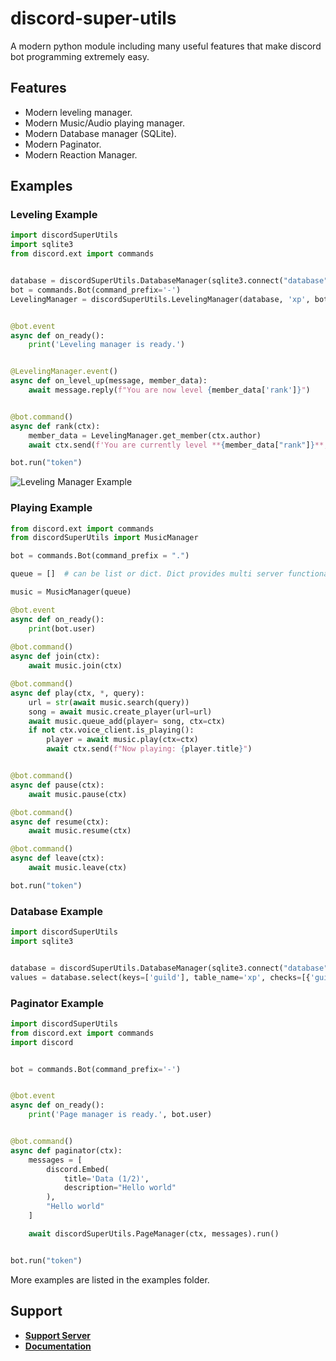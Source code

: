 discord-super-utils
==========

A modern python module including many useful features that make discord bot programming extremely easy.

Features
-------------

- Modern leveling manager.
- Modern Music/Audio playing manager.
- Modern Database manager (SQLite).
- Modern Paginator.
- Modern Reaction Manager.

Examples
--------------

### Leveling Example ###

```py
import discordSuperUtils
import sqlite3
from discord.ext import commands


database = discordSuperUtils.DatabaseManager(sqlite3.connect("database"))
bot = commands.Bot(command_prefix='-')
LevelingManager = discordSuperUtils.LevelingManager(database, 'xp', bot)


@bot.event
async def on_ready():
    print('Leveling manager is ready.')


@LevelingManager.event()
async def on_level_up(message, member_data):
    await message.reply(f"You are now level {member_data['rank']}")


@bot.command()
async def rank(ctx):
    member_data = LevelingManager.get_member(ctx.author)
    await ctx.send(f'You are currently level **{member_data["rank"]}**, with **{member_data["xp"]}** XP.')

bot.run("token")
```

![Leveling Manager Example](https://media.giphy.com/media/ey1Iv2HlYYLPy0bm9p/giphy.gif)

### Playing Example ### 

```py
from discord.ext import commands
from discordSuperUtils import MusicManager

bot = commands.Bot(command_prefix = ".")

queue = []  # can be list or dict. Dict provides multi server functionality

music = MusicManager(queue)

@bot.event
async def on_ready():
    print(bot.user)
    
@bot.command()
async def join(ctx):
    await music.join(ctx)

@bot.command()
async def play(ctx, *, query):
    url = str(await music.search(query))
    song = await music.create_player(url=url)
    await music.queue_add(player= song, ctx=ctx)
    if not ctx.voice_client.is_playing():
        player = await music.play(ctx=ctx)
        await ctx.send(f"Now playing: {player.title}")


@bot.command()
async def pause(ctx):
    await music.pause(ctx)

@bot.command()
async def resume(ctx):
    await music.resume(ctx)

@bot.command()
async def leave(ctx):
    await music.leave(ctx)

bot.run("token")
```

### Database Example ###

```py
import discordSuperUtils
import sqlite3


database = discordSuperUtils.DatabaseManager(sqlite3.connect("database"))
values = database.select(keys=['guild'], table_name='xp', checks=[{'guild': 1}], fetchall=True) 
```

### Paginator Example ###  

```py
import discordSuperUtils
from discord.ext import commands
import discord


bot = commands.Bot(command_prefix='-')


@bot.event
async def on_ready():
    print('Page manager is ready.', bot.user)


@bot.command()
async def paginator(ctx):
    messages = [
        discord.Embed(
            title='Data (1/2)',
            description="Hello world"
        ),
        "Hello world"
    ]

    await discordSuperUtils.PageManager(ctx, messages).run()


bot.run("token")
```

More examples are listed in the examples folder.

Support
--------------

- **[Support Server](https://discord.gg/TttN2qc7Tg)**
- **[Documentation](https://discord-super-utils.gitbook.io/discord-super-utils/)**
